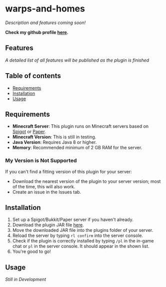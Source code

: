 # warps-and-homes
_Description and features coming soon!_

**Check my github profile [here](https://github.com/AwayAllay).**

## Features
_A detailed list of all features will be published as the plugin is finished_


## Table of contents
- [Requirements](#requirements)
- [Installation](#installation)
- [Usage](#usage)


## Requirements

- **Minecraft Server**: This plugin runs on Minecraft servers based on [Spigot](https://www.spigotmc.org/) or [Paper](https://papermc.io/).
- **Minecraft Version**: This is still in testing.
- **Java Version**: Requires Java 8 or higher.
- **Memory**: Recommended minimum of 2 GB RAM for the server.
### My Version is Not Supported

If you can't find a fitting version of this plugin for your server:

- Download the nearest version of the plugin to your server version; most of the time, this will also work.
- Create an issue in the Issues tab.

## Installation

1. Set up a Spigot/Bukkit/Paper server if you haven't already.
2. Download the plugin JAR file [here](https://github.com/AwayAllay).
3. Move the downloaded JAR file into the plugins folder of your server.
4. Reload the server by typing `rl confirm` into the server console.
5. Check if the plugin is correctly installed by typing `/pl` in the in-game chat or `pl` in the server console. It should appear in the shown list.
6. You're good to go!

## Usage
_Still in Development_
